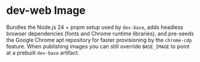 # dev-web Image

Bundles the Node.js 24 + pnpm setup used by `dev-base`, adds headless browser dependencies (fonts and Chrome runtime libraries), and pre-seeds the Google Chrome apt repository for faster provisioning by the `chrome-cdp` feature. When publishing images you can still override `BASE_IMAGE` to point at a prebuilt `dev-base` artifact.
